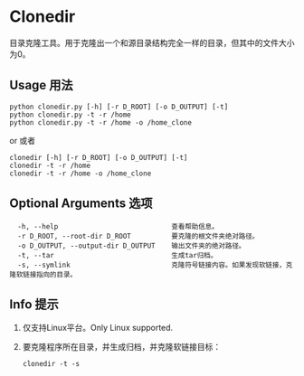 # Clonedir
目录克隆工具。用于克隆出一个和源目录结构完全一样的目录，但其中的文件大小为0。

## Usage 用法
```` shell
python clonedir.py [-h] [-r D_ROOT] [-o D_OUTPUT] [-t]  
python clonedir.py -t -r /home
python clonedir.py -t -r /home -o /home_clone
````
or 或者
```` shell
clonedir [-h] [-r D_ROOT] [-o D_OUTPUT] [-t] 
clonedir -t -r /home
clonedir -t -r /home -o /home_clone
````

## Optional Arguments 选项
```` shell
  -h, --help                            查看帮助信息。  
  -r D_ROOT, --root-dir D_ROOT          要克隆的根文件夹绝对路径。  
  -o D_OUTPUT, --output-dir D_OUTPUT    输出文件夹的绝对路径。  
  -t, --tar                             生成tar归档。  
  -s, --symlink                         克隆符号链接内容。如果发现软链接，克隆软链接指向的目录。
````
## Info 提示
1. 仅支持Linux平台。Only Linux supported.

2. 要克隆程序所在目录，并生成归档，并克隆软链接目标：
    ```` shell
    clonedir -t -s
    ````